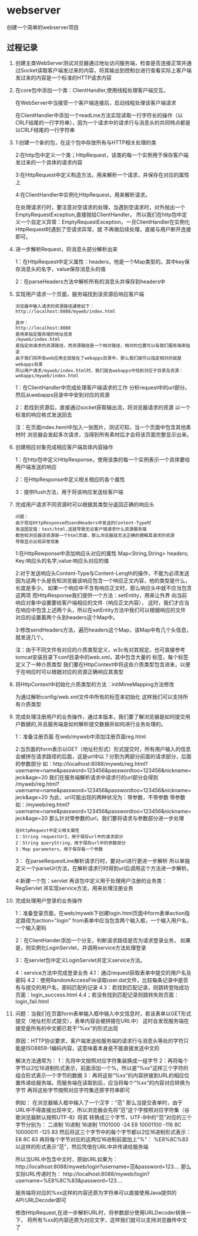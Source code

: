 # webserver
创建一个简单的webserver项目

## 过程记录

1.  创建主类WebServer测试浏览器通过地址访问服务端，检查是否连接正常并通过Socket读取客户端发过来的内容，将其输出到控制台进行查看实际上客户端发过来的内容是一个标准的HTTP请求内容

2.  在core包中添加一个类：ClientHandler,使用线程处理客户端交互。
   
    在WebServer中当接受一个客户端连接后，启动线程处理该客户端请求
   
    在ClientHandler中添加一个readLine方法实现读取一行字符长的操作（以CRLF结尾的一行字符串），因为一个请求中的请求行与消息头的共同特点都是以CRLF结尾的一行字符串

3.  1:创建一个新的包，在这个包中存放所有与HTTP相关处理的类

    2:在http包中定义一个类；HttpRequest，该类的每一个实例用于保存客户端发过来的一个具体的请求内容
	
	3:在HttpRequest中定义构造方法，用来解析一个请求，并保存在对应的属性上
	
	4:在ClientHandler中实例化HttpRequest，用来解析请求。
	
	在处理请求行时，要注意对空请求的处理，当遇到空请求时，对外抛出一个EmptyRequestException,直接抛给ClientHandler。
    所以我们在http包中定义一个自定义异常：EmptyRequestException，一旦ClientHandler在实例化HttpRequest时遇到了空请求异常，就
    不再做后续处理，直接与用户断开连接即可。
    
4.  进一步解析Request，将消息头部分解析出来
    
    1：在HttpRequest中定义属性：headers，他是一个Map类型的。其中key保存消息头的名字，value保存消息头的值
    
    2：在parseHeaders方法中解析所有的消息头并保存到headers中
    
5.  实现用户请求一个页面，服务端找到该资源后响应客户端

        浏览器中输入请求的资源路径通常如下：
        http://localhost:8088/myweb/index.html
        
        其中：
        http://localhost:8088
        是用来指定服务端的地址信息
        /myweb/index.html
        是指定向请求的资源路径，而资源路径是一个相对路径，相对的位置可以有我们服务端来指定
        由于我们将所有web应用全部放在了webapps目录中，那么我们就可以指定相对的就是webapps目录
        所以用户请求/myweb/index.html时，我们就去webapps中找到对应子目录及资源：webapps/myweb/index.html
        
    1：在ClientHandler中完成处理客户端请求的工作
    分析request中的url部分。然后从webapps目录中中安到对应的资源
    
    2：若找到资源后，直接通过socket获取输出流，将浏览器请求的资源
        以一个标准的响应格式发送回去
    
    注：在页面index.heml中加入一张图片，测试可知，当一个页面中包含其他素材时
        浏览器会发起多次请求，当得到所有素材后才会将该页面完整显示出来。

6.  创建相应对象完成相应客户端具体内容操作
    
    1：在http包中定义HttpResponse，使用该类的每一个实例表示一个具体要给用户端发送的响应

    2：在HttpResponse中定义相关相应的各个属性

    3：提供flush方法，用于将该响应发送给客户端

7.  完成用户请求不同资源时可以根据其类型分返回正确的响应头
    
        问题：
        由于现在HttpResponse的sendHeaders中发送的Content-Type时
        发送固定值：text/html,这就导致无论客户端请求什么资源服务端
        都告知浏览器该资源是一个html页面，那么浏览器就无法正确的理解其请求的资源
        导致显示出现异常现象
    
    1:在HttpRewponse中添加响应头对应的属性
    	Map<String,String> headers;
    	Key:响应头的名字,value:响应头对应的值
    	
    2:对于发送响应头Content-Type与Content-Length的操作，不能为必须发送
    	因为这两个头是告知浏览器该响应包含一个响应正文内容，他的类型是什么，长度是多少。
    	如果一个响应中不含有响应正文时，那么响应头中就不应当包含这两项
    	而HttpResponse我们提供一个方法：setEntity，用来让外界
    	向当前响应对象中设置要给客户端相应的文件（响应正文内容），
    	这时，我们才应当在响应中包含上述两个头，所以在setEntity方法中我们可以根据响应的文件
    	对应的设置着两个头到headers这个Map中。
    	
    3:修改sendHeaders方法，遍历headers这个Map，该Map中有几个头信息，就发送几个。
    	
    注：由于不同文件有对应的介质类型定义，w3c有对其规定。也可直接参考tomcat安装目录下conf目录中的web.xml，其中包含大量的
    	<mime-mapping>标签，每个标签定义了一种介质类型
    	我们要在HttpContext中将这些介质类型包含进来，以便于在响应时可以根据对应的资源正确响应其类型
    	
8.  将HttpContext中初始化介质类型的方法：initMimeMapping方法修改
    
    为通过解析config/web.xml文件中所有的<mime-mapping>标签来初始化
    这样我们可以支持所有介质类型

9.  完成处理注册用户的业务操作，通过本版本，我们要了解浏览器是如何提交用户数据的,并且服务端是如何解析提交数据并如何进行业务处理的。
    
    1：准备注册页面
    	在web/myweb中添加注册页面reg.html
      
    2:当页面的form表示以GET（地址栏形式）形式提交时，所有用户输入的信息会被拼在请求路径的后面，这是url中以？分割为两部分前面的请求部分，后面的参数部分
    	如：http://localhost:8088/myweb/reg.html?username=name&password=123456&passwordtoo=123456&nickname=jeck&age=20
     	我们在服务端解析请求中请求行的url部分会得到
     	/myweb/reg.html?username=name&password=123456&passwordtoo=123456&nickname=jeck&age=20
      	为此，url可能出现的两种状况为：带参数，不带参数
      	带参数如：/myweb/reg.html?username=name&password=123456&passwordtoo=123456&nickname=jeck&age=20
      	那么针对带参数的url，我们要将请求与参数部分进一步处理
      
      	在HttpRequest中定义相关属性
      	1：String requestUrI，用于保存url中的请求部分
      	2：String queryString，用于保存url中的参数部分
      	3：Map parameters，用于保存每一个参数
    
    3： 在parseRequestLine解析请求行时，要对url进行更进一步解析
    	所以单独定义一个parseUrl方法，在解析请求行时得到url后调用这个方法进一步解析。 	
      	
     4:新建一个包：servlet
     	再该包中定义用于处理用户注册的业务类：RegServlet
     	并实现service方法，用来处理注册业务
     	
10. 完成处理用户登录的业务操作
    
    1：准备登录页面，在web/myweb下创建login.html页面中form表单action指定路径为action="login"
    	from表单中应当包含两个输入框，一个输入用户名，一个输入密码
    	
    2：在ClientHander添加一个分支，判断请求路径是否为请求登录业务，
    	如果是，则实例化LoginServlet，并调用service方法处理登录
    	
    3：在servlet包中定义LoginServlet并定义service方法。
    
    4：service方法中完成登录业务
    	4.1：通过request获取表单中提交的用户名及密码
    	4.2：使用RandomAccessFile读取user.dat文件，比较每条记录中是否有与提交的用户名，密码匹配的记录
    	4.3：若找到匹配记录，则跳转登陆成功页面：login_success.html
    	4.4；若没有找到匹配记录则跳转失败页面：login_fail.html
    	
11. 问题：当我们在页面form表单输入框中输入中文信息时，若该表单以GET形式提交（地址栏形式提交），表单内容会被拼接在URL中）
    这时会发现服务端在接受是所有的中文都已若干“%xx”的形式出现
    
    原因：HTTP协议要求，客户端发送给服务端的请求行与消息头等处的字符只能是ISO8859-1编码内容，这意味着本身是不能直接发送中文的
    
    解决方法通常为：
    1：先将中文按照对应字符集装换成一组字节
    2：再将每个字节以2位16进制形式表示，前面添加一个%，所以是"%xx"这样三个字符的组合形式表示一个字节的数据
    3：再将这些“%xx”的内容拼接到URL的相应位置传递给服务端，而服务端在读取到后，应当将每个“%xx”的内容对应转换为字节
    	再将这些字节按照对应字符集还原字符串即可
    
    例如：
    在浏览器输入框中输入了一个汉字："范"
    那么当提交表单时，由于URL中不得直接出现中文，所以浏览器会先将“范”这个字按照对应字符集（谷歌浏览器默认按照UTF-8》将其
    转换成三个字节，UTF-8中的“范”对应的三个字节分别为：
    二进制	10进制	16进制
    11101000 -24	E8
    10001100 -116	8C
    10000011 -125	83
    然后将这三个字节中的每个字节都以2位16进制形式表示：
    E8 8C 83
    再将每个字节对应的这两位16进制前面加上"%"：
    %E8%8C%83
    以这样的形式表示“范”，然后凭借在URL中并传递给服务端
    
    所以当URL中包含中文时，原始URL如果为：
    http://localhost:8088/myweb/login?username=范&password=123....
    那么实际URL传递时为：
    http://localhost:8088/myweb/login?username=%E8%8C%83&password=123....
    	
    服务端将对应的%xx这样的内容还原为字符串可以直接使用Java提供的API:URLDecoder即可
    	
    修改HttpRequest,在进一步解析URL时，将参数部分使用URLDecoder转换一下，
    将所有%xx的内容还原为对应文字，这样我们就可以支持浏览器传中文了	

